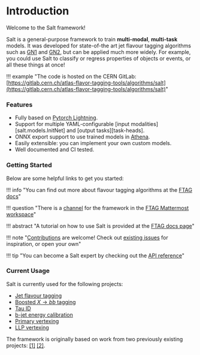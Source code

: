 # Introduction

Welcome to the Salt framework!

Salt is a general-purpose framework to train **multi-modal**, **multi-task** models.
It was developed for state-of-the art jet flavour tagging algorithms such as [GN1](https://ftag.docs.cern.ch/algorithms/GN1/) and [GN2](https://ftag.docs.cern.ch/algorithms/GN2/), but can be applied much more widely.
For example, you could use Salt to classify or regress properties of objects or events, or all these things at once!

!!! example "The code is hosted on the CERN GitLab: [https://gitlab.cern.ch/atlas-flavor-tagging-tools/algorithms/salt](https://gitlab.cern.ch/atlas-flavor-tagging-tools/algorithms/salt)"

### Features

- Fully based on [Pytorch Lightning](https://lightning.ai/docs/pytorch/stable/).
- Support for multiple YAML-configurable [input modalities][salt.models.InitNet] and [output tasks][task-heads].
- ONNX export support to use trained models in [Athena](https://gitlab.cern.ch/atlas/athena/).
- Easily extensible: you can implement your own custom models.
- Well documented and CI tested.

### Getting Started

Below are some helpful links to get you started:

!!! info "You can find out more about flavour tagging algorithms at the [FTAG docs](https://ftag.docs.cern.ch/)"

!!! question "There is a [channel](https://mattermost.web.cern.ch/aft-algs/channels/gnns) for the framework in the [FTAG Mattermost workspace](https://mattermost.web.cern.ch/signup_user_complete/?id=1wicts5csjd49kg7uymwwt9aho&md=link&sbr=su)"

!!! abstract "A tutorial on how to use Salt is provided at the [FTAG docs page](https://ftag.docs.cern.ch/software/tutorials/tutorial-salt/)"

!!! note "[Contributions](contributing) are welcome! Check out [existing issues](https://gitlab.cern.ch/atlas-flavor-tagging-tools/algorithms/salt/-/issues) for inspiration, or open your own"

!!! tip "You can become a Salt expert by checking out the [API reference](api/data)"

### Current Usage

Salt is currently used for the following projects:

- [Jet flavour tagging](https://ftag.docs.cern.ch/algorithms/GN2/)
- [Boosted $X \rightarrow bb$ tagging](https://cds.cern.ch/record/2866601)
- [Tau ID](https://indico.cern.ch/event/1280531/timetable/?view=standard#153-new-identification-and-tag)
- [b-jet energy calibration](https://indico.cern.ch/event/1280531/timetable/?view=standard#131-b-jet-regression-effort-su)
- [Primary vertexing](https://indico.cern.ch/event/1311519/timetable/?view=standard#25-leveraging-the-ftag-softwar)
- [LLP vertexing](https://indico.cern.ch/event/1311519/timetable/?view=standard#25-leveraging-the-ftag-softwar)


The framework is originally based on work from two previously existing projects: [[1]](https://gitlab.cern.ch/atlas-flavor-tagging-tools/algorithms/GNNJetTagger) [[2]](https://gitlab.cern.ch/mleigh/flavour_tagging/).
